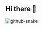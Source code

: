 ## Hi there 👋

<picture>
  <source media="(prefers-color-scheme: dark)" srcset="https://raw.githubusercontent.com/eshleey/eshleey/output/github-snake-dark.svg" />
  <source media="(prefers-color-scheme: light)" srcset="https://raw.githubusercontent.com/eshleey/eshleey/output/github-snake.svg" />
  <img alt="github-snake" src="https://raw.githubusercontent.com/tobiasmeyhoefer/tobiasmeyhoefer/output/github-snake.svg" />
</picture>
